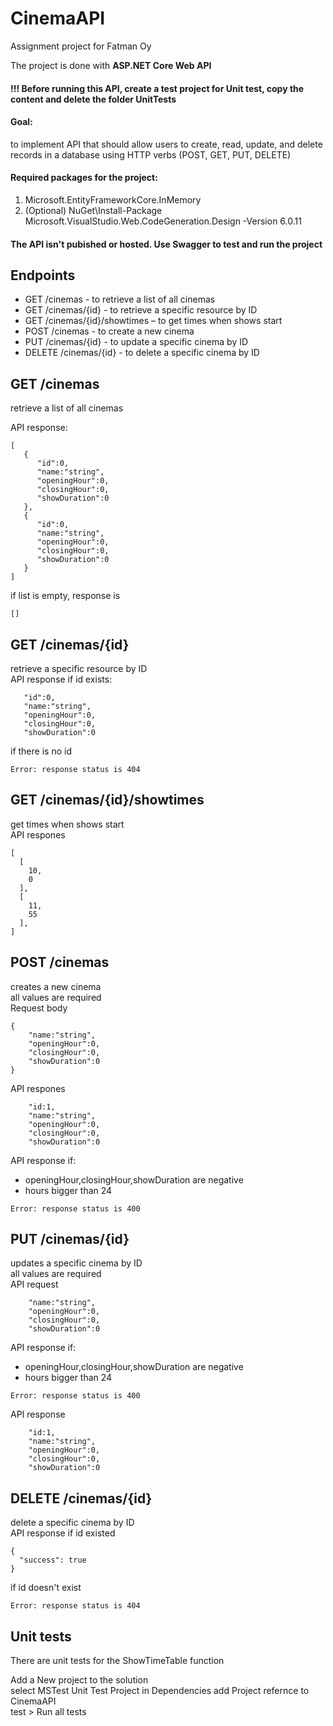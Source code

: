 # CinemaAPI
Assignment project for Fatman Oy 

The project is done with <b>ASP.NET Core Web API</b>

#### <b>!!! Before running this API, create a test project for Unit test, copy the content and delete the folder UnitTests </b>

#### Goal:
to implement API that should allow users to create, read, update, and delete records in a database using HTTP verbs (POST, GET, PUT, DELETE)


#### Required packages for the project:
1. Microsoft.EntityFrameworkCore.InMemory
2. (Optional) NuGet\Install-Package Microsoft.VisualStudio.Web.CodeGeneration.Design -Version 6.0.11 

#### The API isn't pubished or hosted. Use Swagger to test and run the project

## Endpoints
-	GET /cinemas - to retrieve a list of all cinemas
-	GET /cinemas/{id} - to retrieve a specific resource by ID
-	GET /cinemas/{id}/showtimes – to get times when shows start
-	POST /cinemas - to create a new cinema
-	PUT /cinemas/{id} - to update a specific cinema by ID
-	DELETE /cinemas/{id} - to delete a specific cinema by ID

## GET /cinemas
retrieve a list of all cinemas  

API response:  
```
[
   {
      "id":0,
      "name:"string",
      "openingHour":0,
      "closingHour":0,
      "showDuration":0
   },
   {
      "id":0,
      "name:"string",
      "openingHour":0,
      "closingHour":0,
      "showDuration":0
   }
]
```
if list is empty, response is 
```
[]
```

## GET /cinemas/{id}
retrieve a specific resource by ID  
API response if id exists:
```
   "id":0,
   "name:"string",
   "openingHour":0,
   "closingHour":0,
   "showDuration":0

```
if there is no id
```
Error: response status is 404
```

## GET /cinemas/{id}/showtimes  
get times when shows start  
API respones
```
[
  [
    10,
    0
  ],
  [
    11,
    55
  ],
]
```

## POST /cinemas
creates a new cinema  
all values are required  
Request body
```
{
    "name:"string",
    "openingHour":0,
    "closingHour":0,
    "showDuration":0
}
```
API respones
```
    "id:1,
    "name:"string",
    "openingHour":0,
    "closingHour":0,
    "showDuration":0
```
API response if:  
- openingHour,closingHour,showDuration are negative  
- hours bigger than 24  
```
Error: response status is 400
```


## PUT /cinemas/{id}
updates a specific cinema by ID  
all values are required  
API request
```
    "name:"string",
    "openingHour":0,
    "closingHour":0,
    "showDuration":0

```
API response if:  
- openingHour,closingHour,showDuration are negative  
- hours bigger than 24  
```
Error: response status is 400
```
API response
```
    "id:1,
    "name:"string",
    "openingHour":0,
    "closingHour":0,
    "showDuration":0

```

## DELETE /cinemas/{id}
delete a specific cinema by ID  
API response if id existed
```
{
  "success": true
}
```
if id doesn't exist
```
Error: response status is 404
```
## Unit tests

There are unit tests for the ShowTimeTable function  

Add a New project to the solution  
select MSTest Unit Test Project
in Dependencies add Project refernce to CinemaAPI  
test > Run all tests
